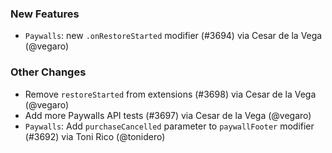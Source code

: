 ### New Features
* `Paywalls`: new `.onRestoreStarted` modifier (#3694) via Cesar de la Vega (@vegaro)
### Other Changes
* Remove `restoreStarted` from extensions (#3698) via Cesar de la Vega (@vegaro)
* Add more Paywalls API tests (#3697) via Cesar de la Vega (@vegaro)
* `Paywalls`: Add `purchaseCancelled` parameter to `paywallFooter` modifier (#3692) via Toni Rico (@tonidero)
